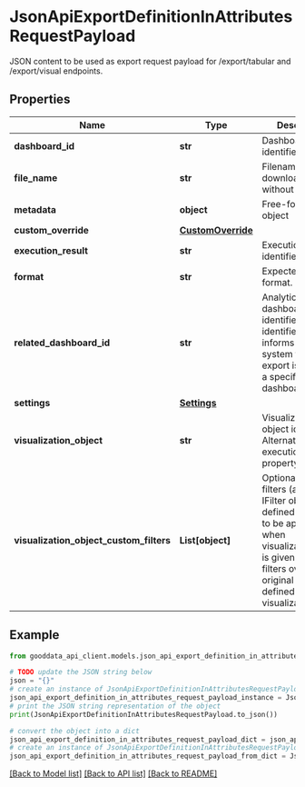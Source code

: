 # JsonApiExportDefinitionInAttributesRequestPayload

JSON content to be used as export request payload for /export/tabular and /export/visual endpoints. 

## Properties

Name | Type | Description | Notes
------------ | ------------- | ------------- | -------------
**dashboard_id** | **str** | Dashboard identifier | 
**file_name** | **str** | Filename of downloaded file without extension. | 
**metadata** | **object** | Free-form JSON object | [optional] 
**custom_override** | [**CustomOverride**](CustomOverride.md) |  | [optional] 
**execution_result** | **str** | Execution result identifier. | [optional] 
**format** | **str** | Expected file format. | 
**related_dashboard_id** | **str** | Analytical dashboard identifier. Optional identifier, which informs the system that the export is related to a specific dashboard. | [optional] 
**settings** | [**Settings**](Settings.md) |  | [optional] 
**visualization_object** | **str** | Visualization object identifier. Alternative to executionResult property. | [optional] 
**visualization_object_custom_filters** | **List[object]** | Optional custom filters (as array of IFilter objects defined in UI SDK) to be applied when visualizationObject is given. Those filters override the original filters defined in the visualization. | [optional] 

## Example

```python
from gooddata_api_client.models.json_api_export_definition_in_attributes_request_payload import JsonApiExportDefinitionInAttributesRequestPayload

# TODO update the JSON string below
json = "{}"
# create an instance of JsonApiExportDefinitionInAttributesRequestPayload from a JSON string
json_api_export_definition_in_attributes_request_payload_instance = JsonApiExportDefinitionInAttributesRequestPayload.from_json(json)
# print the JSON string representation of the object
print(JsonApiExportDefinitionInAttributesRequestPayload.to_json())

# convert the object into a dict
json_api_export_definition_in_attributes_request_payload_dict = json_api_export_definition_in_attributes_request_payload_instance.to_dict()
# create an instance of JsonApiExportDefinitionInAttributesRequestPayload from a dict
json_api_export_definition_in_attributes_request_payload_from_dict = JsonApiExportDefinitionInAttributesRequestPayload.from_dict(json_api_export_definition_in_attributes_request_payload_dict)
```
[[Back to Model list]](../README.md#documentation-for-models) [[Back to API list]](../README.md#documentation-for-api-endpoints) [[Back to README]](../README.md)


